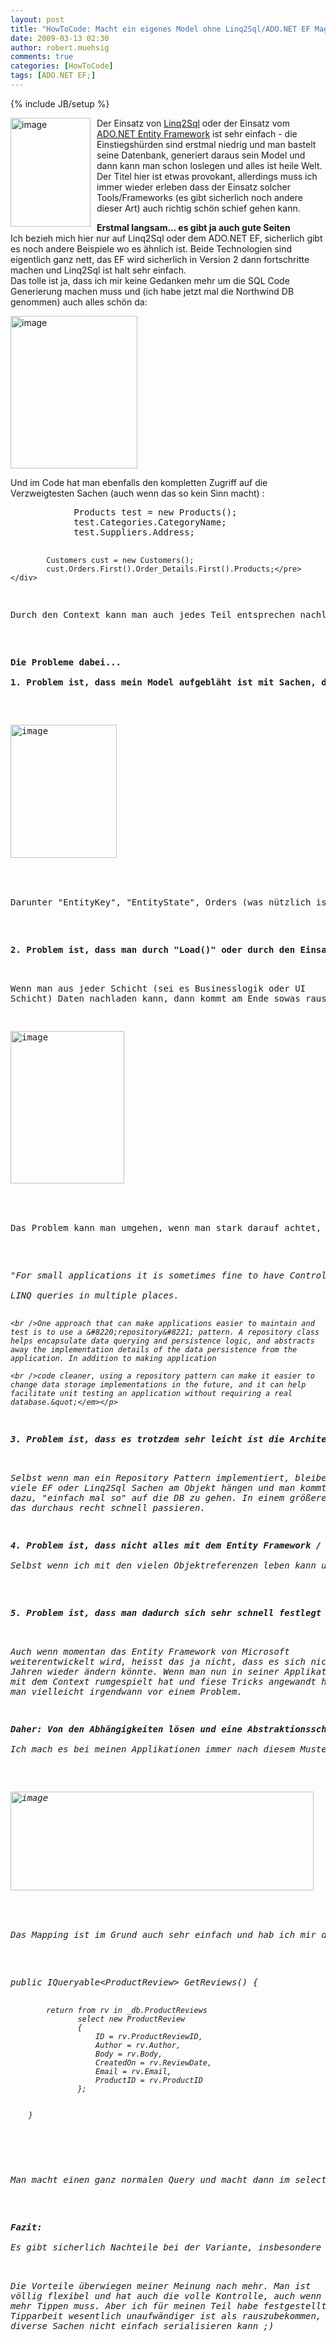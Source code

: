 ```yaml
---
layout: post
title: "HowToCode: Macht ein eigenes Model ohne Linq2Sql/ADO.NET EF Magic!"
date: 2009-03-13 02:30
author: robert.muehsig
comments: true
categories: [HowToCode]
tags: [ADO.NET EF;]
---
```

{% include JB/setup %}
<p><a href="{{BASE_PATH}}/assets/wp-images/image669.png"><img style="border-right: 0px; border-top: 0px; margin: 0px 10px 0px 0px; border-left: 0px; border-bottom: 0px" height="174" alt="image" src="{{BASE_PATH}}/assets/wp-images/image-thumb647.png" width="128" align="left" border="0" /></a> Der Einsatz von <a href="http://msdn.microsoft.com/de-de/library/bb386976.aspx">Linq2Sql</a> oder der Einsatz vom <a href="http://msdn.microsoft.com/de-de/magazine/cc163399.aspx">ADO.NET Entity Framework</a> ist sehr einfach - die Einstiegsh&#252;rden sind erstmal niedrig und man bastelt seine Datenbank, generiert daraus sein Model und dann kann man schon loslegen und alles ist heile Welt. Der Titel hier ist etwas provokant, allerdings muss ich immer wieder erleben dass der Einsatz solcher Tools/Frameworks (es gibt sicherlich noch andere dieser Art) auch richtig sch&#246;n schief gehen kann.</p> 
<!--more-->
  <p><strong>Erstmal langsam... es gibt ja auch gute Seiten     <br /></strong>Ich bezieh mich hier nur auf Linq2Sql oder dem ADO.NET EF, sicherlich gibt es noch andere Beispiele wo es &#228;hnlich ist. Beide Technologien sind eigentlich ganz nett, das EF wird sicherlich in Version 2 dann fortschritte machen und Linq2Sql ist halt sehr einfach.     <br />Das tolle ist ja, dass ich mir keine Gedanken mehr um die SQL Code Generierung machen muss und (ich habe jetzt mal die Northwind DB genommen) auch alles sch&#246;n da:</p>  <p><a href="{{BASE_PATH}}/assets/wp-images/image670.png"><img style="border-right: 0px; border-top: 0px; border-left: 0px; border-bottom: 0px" height="244" alt="image" src="{{BASE_PATH}}/assets/wp-images/image-thumb648.png" width="203" border="0" /></a> </p>  <p>Und im Code hat man ebenfalls den kompletten Zugriff auf die Verzweigtesten Sachen (auch wenn das so kein Sinn macht) :</p>  <div class="wlWriterSmartContent" id="scid:812469c5-0cb0-4c63-8c15-c81123a09de7:de0deba1-2c8e-4703-a609-dd8fb409e794" style="padding-right: 0px; display: inline; padding-left: 0px; float: none; padding-bottom: 0px; margin: 0px; padding-top: 0px"><pre name="code" class="c#">            Products test = new Products();
            test.Categories.CategoryName;
            test.Suppliers.Address;
            
            Customers cust = new Customers();
            cust.Orders.First().Order_Details.First().Products;</pre></div>

<p>Durch den Context kann man auch jedes Teil entsprechen nachladen oder beim EF kann man &#252;ber &quot;Load&quot; Daten nachladen, wenn diese noch nicht geladen wurden.</p>

<p><strong>Die Probleme dabei...
    <br /></strong><strong>1. Problem ist, dass mein Model aufgebl&#228;ht ist mit Sachen, die mich nicht interessieren:</strong></p>

<p><a href="{{BASE_PATH}}/assets/wp-images/image671.png"><img style="border-right: 0px; border-top: 0px; border-left: 0px; border-bottom: 0px" height="213" alt="image" src="{{BASE_PATH}}/assets/wp-images/image-thumb649.png" width="170" border="0" /></a> </p>

<p>Darunter &quot;EntityKey&quot;, &quot;EntityState&quot;, Orders (was n&#252;tzlich ist) und &quot;OrdersReference&quot; - wenn man diese Objekte nun z.B. nach JSON serialisieren will, kann man in arge Schwierigkeiten kommen.</p>

<p><strong>2. Problem ist, dass man durch &quot;Load()&quot; oder durch den Einsatz des Contextes &#252;berall Daten laden kann:</strong>

  <br />Wenn man aus jeder Schicht (sei es Businesslogik oder UI Schicht) Daten nachladen kann, dann kommt am Ende sowas raus:</p>

<p><a href="{{BASE_PATH}}/assets/wp-images/image672.png"><img style="border-right: 0px; border-top: 0px; border-left: 0px; border-bottom: 0px" height="244" alt="image" src="{{BASE_PATH}}/assets/wp-images/image-thumb650.png" width="182" border="0" /></a> </p>

<p>Das Problem kann man umgehen, wenn man stark darauf achtet, dass es nur eine Stelle gibt an der Daten geladen werden. So wird auch im <a href="{{BASE_PATH}}/2009/03/11/kostenloses-aspnet-mvc-tutorial-kapitel-sample-application-nerddinner/">MVC Buch von ScottGu</a> etc. empfohlen:</p>

<p><em>&quot;For small applications it is sometimes fine to have Controllers work directly against a LINQ to SQL DataContext class, and embed LINQ queries within the Controllers. As applications get larger, though, this approach becomes cumbersome to maintain and test. It can also lead to us duplicating the same
    <br />LINQ queries in multiple places.

    <br />One approach that can make applications easier to maintain and test is to use a &#8220;repository&#8221; pattern. A repository class helps encapsulate data querying and persistence logic, and abstracts away the implementation details of the data persistence from the application. In addition to making application

    <br />code cleaner, using a repository pattern can make it easier to change data storage implementations in the future, and it can help facilitate unit testing an application without requiring a real database.&quot;</em></p>

<p><strong>3. Problem ist, dass es trotzdem sehr leicht ist die Architektur kaputt zu machen:</strong>

  <br />Selbst wenn man ein Repository Pattern implementiert, bleiben viele EF oder Linq2Sql Sachen am Objekt h&#228;ngen und man kommt sehr leicht dazu, &quot;einfach mal so&quot; auf die DB zu gehen. In einem gr&#246;&#223;eren Team kann das durchaus recht schnell passieren.</p>

<p><strong>4. Problem ist, dass nicht alles mit dem Entity Framework / Linq2Sql abgedeckt werden kann:
    <br /></strong>Selbst wenn ich mit den vielen Objektreferenzen leben kann und auch wirklich sehr sauber Arbeite, habe ich ein Problem wenn man z.B. pl&#246;tzlich ein Webservice mit einbindet. Pl&#246;tzlich hat man ein Teil der Klassen durch das EF generiert und ein anderer Teil kommt irgendwo anders her und kann sich auch anders Verhalten.</p>

<p><strong>5. Problem ist, dass man dadurch sich sehr schnell festlegt und sp&#228;ter Probleme bekommt:</strong>

  <br />Auch wenn momentan das Entity Framework von Microsoft weiterentwickelt wird, heisst das ja nicht, dass es sich nicht in 2 Jahren wieder &#228;ndern k&#246;nnte. Wenn man nun in seiner Applikation &#252;berall mit dem Context rumgespielt hat und fiese Tricks angewandt hat, steht man vielleicht irgendwann vor einem Problem. </p>

<p><strong>Daher: Von den Abh&#228;ngigkeiten l&#246;sen und eine Abstraktionsschicht mehr
    <br /></strong>Ich mach es bei meinen Applikationen immer nach diesem Muster:</p>

<p><a href="{{BASE_PATH}}/assets/wp-images/image673.png"><img style="border-right: 0px; border-top: 0px; border-left: 0px; border-bottom: 0px" height="158" alt="image" src="{{BASE_PATH}}/assets/wp-images/image-thumb651.png" width="485" border="0" /></a> </p>

<p>Das Mapping ist im Grund auch sehr einfach und hab ich mir damals bei <a href="http://blog.wekeroad.com/mvc-storefront/asp-net-mvc-mvc-storefront-part-2/">Rob Conerys MVC Storefront</a> abgeschaut - der Code kommt auch aus diesem Projekt:</p>

<div class="wlWriterSmartContent" id="scid:812469c5-0cb0-4c63-8c15-c81123a09de7:41ca2599-d0c6-41c0-abf8-435f0b1330fb" style="padding-right: 0px; display: inline; padding-left: 0px; float: none; padding-bottom: 0px; margin: 0px; padding-top: 0px"><pre name="code" class="c#">public IQueryable&lt;ProductReview&gt; GetReviews() {


            return from rv in _db.ProductReviews
                   select new ProductReview
                   {
                       ID = rv.ProductReviewID,
                       Author = rv.Author,
                       Body = rv.Body,
                       CreatedOn = rv.ReviewDate,
                       Email = rv.Email,
                       ProductID = rv.ProductID
                   };


        }
</pre></div>

<p>Man macht einen ganz normalen Query und macht dann im select Statement sein Mapping auf seine <a href="http://en.wikipedia.org/wiki/Plain_Old_CLR_Object">POCOs</a> - das wars :)</p>

<p><strong>Fazit: 
    <br /></strong>Es gibt sicherlich Nachteile bei der Variante, insbesondere wenn eine Persistenzschicht haben m&#246;chte und die mit Events um sich wirft sobald irgendwas ge&#228;ndert wurde, aber das juckt mich nicht.

  <br />Die Vorteile &#252;berwiegen meiner Meinung nach mehr. Man ist v&#246;llig flexibel und hat auch die volle Kontrolle, auch wenn man etwas mehr Tippen muss. Aber ich f&#252;r meinen Teil habe festgestellt, dass Tipparbeit wesentlich unaufw&#228;ndiger ist als rauszubekommen, warum man diverse Sachen nicht einfach serialisieren kann ;)</p>
